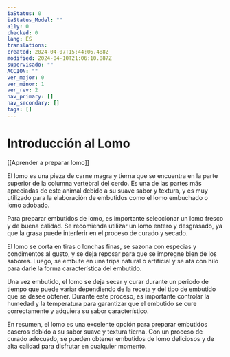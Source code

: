 ```yaml
---
iaStatus: 0
iaStatus_Model: ""
a11y: 0
checked: 0
lang: ES
translations: 
created: 2024-04-07T15:44:06.488Z
modified: 2024-04-10T21:06:10.887Z
supervisado: ""
ACCION: ""
ver_major: 0
ver_minor: 1
ver_rev: 2
nav_primary: []
nav_secondary: []
tags: []
---
```

# Introducción al Lomo

[[Aprender a preparar lomo]]

El lomo es una pieza de carne magra y tierna que se encuentra en la parte superior de la columna vertebral del cerdo. Es una de las partes más apreciadas de este animal debido a su suave sabor y textura, y es muy utilizado para la elaboración de embutidos como el lomo embuchado o lomo adobado.

Para preparar embutidos de lomo, es importante seleccionar un lomo fresco y de buena calidad. Se recomienda utilizar un lomo entero y desgrasado, ya que la grasa puede interferir en el proceso de curado y secado.

El lomo se corta en tiras o lonchas finas, se sazona con especias y condimentos al gusto, y se deja reposar para que se impregne bien de los sabores. Luego, se embute en una tripa natural o artificial y se ata con hilo para darle la forma característica del embutido.

Una vez embutido, el lomo se deja secar y curar durante un periodo de tiempo que puede variar dependiendo de la receta y del tipo de embutido que se desee obtener. Durante este proceso, es importante controlar la humedad y la temperatura para garantizar que el embutido se cure correctamente y adquiera su sabor característico.

En resumen, el lomo es una excelente opción para preparar embutidos caseros debido a su sabor suave y textura tierna. Con un proceso de curado adecuado, se pueden obtener embutidos de lomo deliciosos y de alta calidad para disfrutar en cualquier momento.
